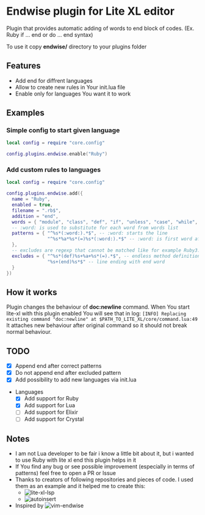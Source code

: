 # Endwise plugin for Lite XL editor

Plugin that provides automatic adding of words to end block of codes. (Ex. Ruby if ... end or do ... end syntax)

To use it copy __endwise/__ directory to your plugins folder

## Features
  * Add end for diffrent languages
  * Allow to create new rules in Your init.lua file
  * Enable only for languages You want it to work

## Examples

### Simple config to start given language
```lua
local config = require "core.config"

config.plugins.endwise.enable("Ruby")
```
### Add custom rules to languages
```lua
local config = require "core.config"

config.plugins.endwise.add({
  name = "Ruby",
  enabled = true,
  filename = ".rb$",
  addition = "end",
  words = { "module", "class", "def", "if", "unless", "case", "while", "until", "begin", "do" },
  -- :word: is used to substitute for each word from words list
  patterns = { "^%s*(:word:).*$", -- :word: starts the line
               "^%s*%a*%s*(=)%s*(:word:).*$" -- :word: is first word after = sign
  },
  -- excludes are regexp that cannot be matched like for example Ruby3.0 endless method definition
  excludes = { "^%s*(def)%s+%a+%s*(=).*$", -- endless method definition
               "%s+(end)%s*$" -- line ending with end word
  }
})

```

## How it works
Plugin changes the behaviour of __doc:newline__ command. When You start lite-xl with this plugin enabled You will see that in log:
`[INFO] Replacing existing command "doc:newline" at $PATH_TO_LITE_XL/core/command.lua:49`
It attaches new behaviour after original command so it should not break normal behaviour.

## TODO
 - [x] Append end after correct patterns
 - [x] Do not append end after excluded pattern
 - [x] Add possibility to add new languages via init.lua
 - Languages
   - [x] Add support for Ruby
   - [x] Add support for Lua
   - [ ] Add support for Elixir
   - [ ] Add support for Crystal
   
## Notes
  * I am not Lua developer to be fair i know a little bit about it, but i wanted to use Ruby with lite xl end this plugin
  helps in it
  * If You find any bug or see possible improvement (especially in terms of patterns) feel free to open a PR or Issue
  * Thanks to creators of following repositories and pieces of code. I used them as an example and it helped me to create this:
    * ![lite-xl-lsp](https://github.com/lite-xl/lite-xl-lsp)
    * ![autoinsert](https://github.com/lite-xl/lite-xl-plugins/blob/master/plugins/autoinsert.lua)
  * Inspired by ![vim-endwise](https://github.com/tpope/vim-endwise)
